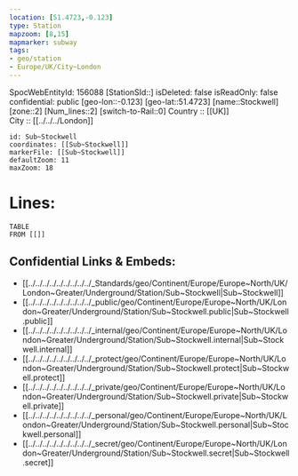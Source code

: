 ```yaml
---
location: [51.4723,-0.123] 
type: Station 
mapzoom: [8,15] 
mapmarker: subway 
tags:
- geo/station
- Europe/UK/City~London
---
```

SpocWebEntityId: 156088
[StationSId::] 
isDeleted: false
isReadOnly: false
confidential: public
[geo-lon::-0.123] 
[geo-lat::51.4723] 
[name::Stockwell] 
[zone::2] 
[Num_lines::2] 
[switch-to-Rail::0] 
Country :: [[UK]]  
City :: [[../../../London]]  


```leaflet
id: Sub~Stockwell
coordinates: [[Sub~Stockwell]] 
markerFile: [[Sub~Stockwell]] 
defaultZoom: 11 
maxZoom: 18
```


# Lines: 
```dataview
TABLE 
FROM [[]] 
```

## Confidential Links & Embeds: 
- [[../../../../../../../../../_Standards/geo/Continent/Europe/Europe~North/UK/London~Greater/Underground/Station/Sub~Stockwell|Sub~Stockwell]] 
- [[../../../../../../../../../_public/geo/Continent/Europe/Europe~North/UK/London~Greater/Underground/Station/Sub~Stockwell.public|Sub~Stockwell.public]] 
- [[../../../../../../../../../_internal/geo/Continent/Europe/Europe~North/UK/London~Greater/Underground/Station/Sub~Stockwell.internal|Sub~Stockwell.internal]] 
- [[../../../../../../../../../_protect/geo/Continent/Europe/Europe~North/UK/London~Greater/Underground/Station/Sub~Stockwell.protect|Sub~Stockwell.protect]] 
- [[../../../../../../../../../_private/geo/Continent/Europe/Europe~North/UK/London~Greater/Underground/Station/Sub~Stockwell.private|Sub~Stockwell.private]] 
- [[../../../../../../../../../_personal/geo/Continent/Europe/Europe~North/UK/London~Greater/Underground/Station/Sub~Stockwell.personal|Sub~Stockwell.personal]] 
- [[../../../../../../../../../_secret/geo/Continent/Europe/Europe~North/UK/London~Greater/Underground/Station/Sub~Stockwell.secret|Sub~Stockwell.secret]] 
